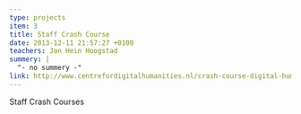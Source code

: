 ```yaml
---
type: projects
item: 3
title: Staff Crash Course
date: 2013-12-11 21:57:27 +0100
teachers: Jan Hein Hoogstad
summery: |
  "- no summery -" 
link: http://www.centrefordigitalhumanities.nl/crash-course-digital-humanities-2015/
---
```

Staff Crash Courses